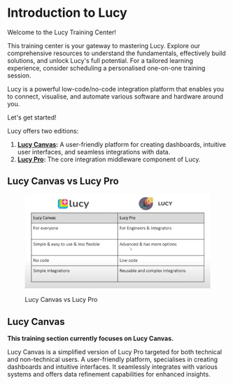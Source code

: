 # Introduction to Lucy

Welcome to the Lucy Training Center!

This training center is your gateway to mastering Lucy. Explore our comprehensive resources to understand the fundamentals, effectively build solutions, and unlock Lucy's full potential. For a tailored learning experience, consider scheduling a personalised one-on-one training session.&#x20;

Lucy is a powerful low-code/no-code integration platform that enables you to connect, visualise, and automate various software and hardware around you.

Let's get started!

Lucy offers two editions:

1. [**Lucy Canvas**](./)**:** A user-friendly platform for creating dashboards, intuitive user interfaces, and seamless integrations with data.
2. [**Lucy Pro**](https://app.gitbook.com/o/rFRFJlYlHWiEgHIppKnt/s/r90o9gxIl0sBRbdhjFUQ/)**:** The core integration middleware component of Lucy.

## Lucy Canvas vs Lucy Pro

<figure><img src=".gitbook/assets/image (1) (1) (1) (1) (1).png" alt=""><figcaption><p>Lucy Canvas vs Lucy Pro</p></figcaption></figure>

## Lucy Canvas

**This training section currently focuses on Lucy Canvas.**

Lucy Canvas is a simplified version of Lucy Pro targeted for both technical and non-technical users. A user-friendly platform, specialises in creating dashboards and intuitive interfaces. It seamlessly integrates with various systems and offers data refinement capabilities for enhanced insights.
